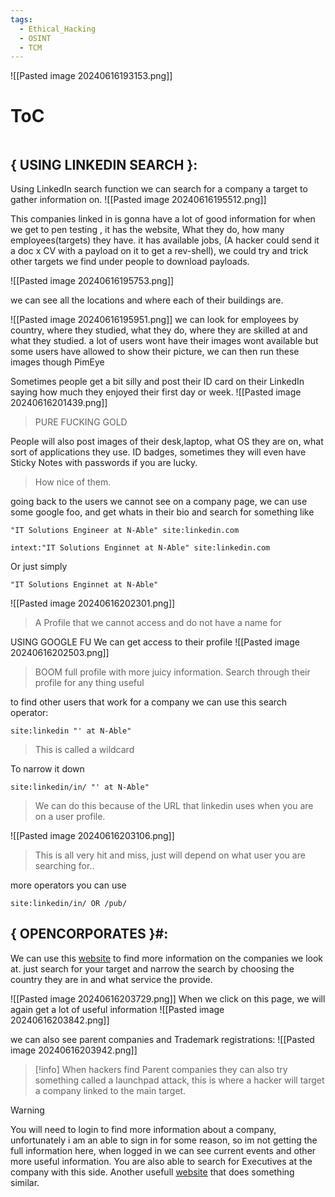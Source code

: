```yaml
---
tags:
  - Ethical_Hacking
  - OSINT
  - TCM
---
```

![[Pasted image 20240616193153.png]]

# ToC
```table-of-contents
```
## { USING LINKEDIN SEARCH }:

Using LinkedIn search function we can search for a company a target to gather information on.
![[Pasted image 20240616195512.png]]

This companies linked in is gonna have a lot of good information for when we get to pen testing , it has the website, What they do, how many employees(targets) they have. it has available jobs, (A hacker could send it a doc x CV with a payload on it to get a rev-shell), we could try and trick other targets we find under people to download payloads.  

![[Pasted image 20240616195753.png]]

we can see all the locations and where each of their buildings are. 

![[Pasted image 20240616195951.png]]
we can look for employees by country, where they studied, what they do, where they are skilled at and what they studied. a lot of users wont have their images wont available 
but some users have allowed to show their picture, we can then run these images though PimEye

Sometimes people get a bit silly and post their ID card on their LinkedIn saying how much they enjoyed their first day or week.
![[Pasted image 20240616201439.png]]
>PURE FUCKING GOLD

People will also post images of their desk,laptop, what OS they are on, what sort of applications they use.  ID badges, sometimes they will even have Sticky Notes with passwords if you are lucky.
>How nice of them. 

going back to the users we cannot see on a company page, we can use some google foo, and get whats in their bio and search for something like 
```
"IT Solutions Engineer at N-Able" site:linkedin.com
```

```
intext:"IT Solutions Enginnet at N-Able" site:linkedin.com
```

Or just simply
```
"IT Solutions Enginnet at N-Able"
```

![[Pasted image 20240616202301.png]]
> A Profile that we cannot access and do not have a name for

USING GOOGLE FU
We can get access to their profile
![[Pasted image 20240616202503.png]]
>BOOM full profile with more juicy information. Search through their profile for any thing useful

to find other users that work for a company we can use this search operator:
```
site:linkedin "' at N-Able"
```
> This is called a wildcard

To narrow it down
```
site:linkedin/in/ "' at N-Able"
```

>We can do this because of the URL that linkedin uses when you are on a user profile. 

![[Pasted image 20240616203106.png]]

> This is all very hit and miss, just will depend on what user you are searching for.. 

more operators you can use 
```
site:linkedin/in/ OR /pub/
```

## { OPENCORPORATES }#:

We can use this [website](https://opencorporates.com/) to find more information on the companies we look at. just search for your target and narrow the search by choosing the country they are in and what service the provide. 



![[Pasted image 20240616203729.png]]
When we click on this page, we will again get a lot of useful information 
![[Pasted image 20240616203842.png]]

we can also see parent companies and Trademark registrations: 
![[Pasted image 20240616203942.png]]

> [!info]
> When hackers find Parent companies they can also try something called a launchpad attack, this is where a hacker will target a company linked to the main target. 

> [!warning]
> You will need to login to find more information about a company, unfortunately i am an able to sign in for some reason, so im not getting the full information here, when logged in we can see current events and other more useful information.  You are also able to search for Executives at the company with this side. 
> Another usefull [website](https://www.aihitdata.com) that does something similar.


